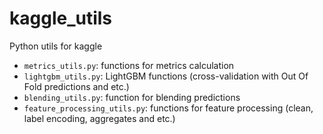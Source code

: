 # kaggle_utils
Python utils for kaggle

- `metrics_utils.py`: functions for metrics calculation
- `lightgbm_utils.py`: LightGBM functions (cross-validation with Out Of Fold predictions and etc.)
- `blending_utils.py`: function for blending predictions
- `feature_processing_utils.py`: functions for feature processing (clean, label encoding, aggregates and etc.)
